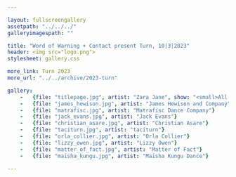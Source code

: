 ```yaml
---

layout: fullscreengallery
assetpath: "../../../"
galleryimagespath: ""

title: "Word of Warning + Contact present Turn, 10|3|2023"
header: <img src="logo.png">
stylesheet: gallery.css

more_link: Turn 2023
more_url: "../../archive/2023-turn"

gallery:
    -   {file: "titlepage.jpg", artist: "Zara Jane", show: "<small>All images copyright &copy; 2023 Word of Warning</small>"}
    -   {file: "james_hewison.jpg", artist: "James Hewison and Company"}
    -   {file: "matrafisc.jpg", artist: "Matrafisc Dance Company"}
    -   {file: "jack_evans.jpg", artist: "Jack Evans"}
    -   {file: "christian_asare.jpg", artist: "Christian Asare"}
    -   {file: "taciturn.jpg", artist: "taciturn"}
    -   {file: "orla_collier.jpg", artist: "Orla Collier"}
    -   {file: "lizzy_owen.jpg", artist: "Lizzy Owen"}  
    -   {file: "matter_of_fact.jpg", artist: "Matter of Fact"}  
    -   {file: "maisha_kungu.jpg", artist: "Maisha Kungu Dance"}

---
```

